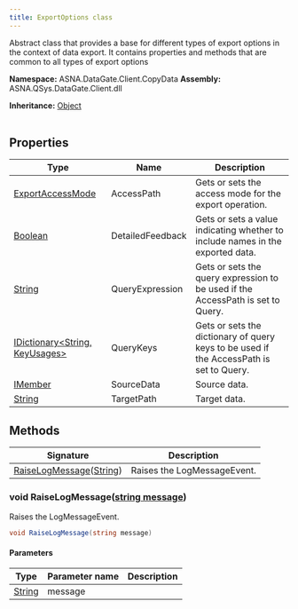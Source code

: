 ```yaml
---
title: ExportOptions class
---
```


Abstract class that provides a base for different types of export options in the context of data export. It contains properties and methods that are common to all types of export options

**Namespace:** ASNA.DataGate.Client.CopyData
**Assembly:** ASNA.QSys.DataGate.Client.dll

**Inheritance:** [Object](https://docs.microsoft.com/en-us/dotnet/api/system.object)
<br>
<br>

## Properties

| Type | Name | Description
| --- | --- | --- 
| [ExportAccessMode](/reference/datagate/datagate-client/export-access-mode.html) | AccessPath | Gets or sets the access mode for the export operation. |
| [Boolean](https://docs.microsoft.com/en-us/dotnet/api/system.boolean) | DetailedFeedback | Gets or sets a value indicating whether to include names in the exported data. |
| [String](https://learn.microsoft.com/en-us/dotnet/api/system.string?view=net-8.0) | QueryExpression | Gets or sets the query expression to be used if the AccessPath is set to Query. |
| [IDictionary\<String, KeyUsages\>](https://docs.microsoft.com/en-us/dotnet/api/system.collections.generic.idictionary-2) | QueryKeys | Gets or sets the dictionary of query keys to be used if the AccessPath is set to Query. |
| [IMember](/reference/datagate/datagate-client/i-member.html) | SourceData | Source data. |
| [String](https://learn.microsoft.com/en-us/dotnet/api/system.string?view=net-8.0) | TargetPath | Target data. |

## Methods

| Signature | Description |
| --- | --- |
| [RaiseLogMessage](#void-raiselogmessagestring-message)([String](https://docs.microsoft.com/en-us/dotnet/api/system.string)) | Raises the LogMessageEvent.

### void RaiseLogMessage([string message](https://learn.microsoft.com/en-us/dotnet/api/system.string?view=net-8.0))

Raises the LogMessageEvent.

```cs
void RaiseLogMessage(string message)
```

#### Parameters

| Type | Parameter name | Description
| --- | --- | ---
| [String](https://docs.microsoft.com/en-us/dotnet/api/system.string) | message | 
